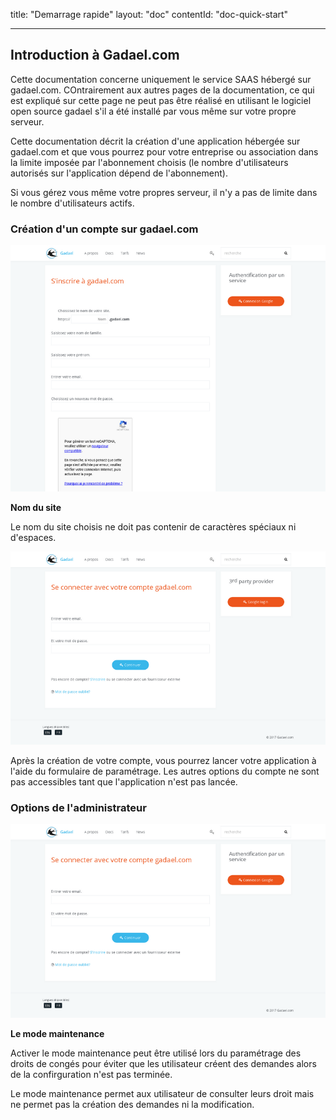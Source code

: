title: "Demarrage rapide"
layout: "doc"
contentId: "doc-quick-start"

---

## Introduction à Gadael.com

Cette documentation concerne uniquement le service SAAS hébergé sur gadael.com. COntrairement aux autres pages de la documentation, ce qui est expliqué sur cette page ne peut pas être réalisé en utilisant le logiciel open source gadael s'il a été installé par vous même sur votre propre serveur.

Cette documentation décrit la création d'une application hébergée sur gadael.com et que vous pourrez pour votre entreprise ou association dans la limite imposée par l'abonnement choisis (le nombre d'utilisateurs autorisés sur l'application dépend de l'abonnement).

Si vous gérez vous même votre propres serveur, il n'y a pas de limite dans le nombre d'utilisateurs actifs.


### Création d'un compte sur gadael.com

![Créer le compte](images/saas-signup.png)

__Nom du site__

Le nom du site choisis ne doit pas contenir de caractères spéciaux ni d'espaces.


![Démarrer l'application](images/saas-app-start.png)

Après la création de votre compte, vous pourrez lancer votre application à l'aide du formulaire de paramétrage. Les autres options du compte ne sont pas accessibles tant que l'application n'est pas lancée.

### Options de l'administrateur


![Create account](images/saas-company-settings.png)

__Le mode maintenance__

Activer le mode maintenance peut être utilisé lors du paramétrage des droits de congés pour éviter que les utilisateur créent des demandes alors de la confirguration n'est pas terminée.

Le mode maintenance permet aux utilisateur de consulter leurs droit mais ne permet pas la création des demandes ni la modification.
